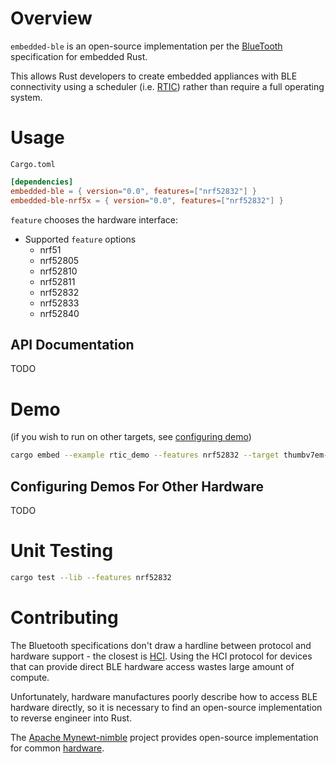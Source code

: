 Overview
================================================================================
`embedded-ble` is an open-source implementation per the
[BlueTooth](https://www.bluetooth.com/specifications/specs/) specification for 
embedded Rust.

This allows Rust developers to create embedded appliances with BLE connectivity
using a scheduler (i.e. [RTIC](http://rtic.rs)) rather than require a full
operating system.


Usage
================================================================================
`Cargo.toml`
```toml
[dependencies]
embedded-ble = { version="0.0", features=["nrf52832"] }
embedded-ble-nrf5x = { version="0.0", features=["nrf52832"] }
```
`feature` chooses the hardware interface:
* Supported `feature` options
    * nrf51
    * nrf52805
    * nrf52810
    * nrf52811
    * nrf52832
    * nrf52833
    * nrf52840

API Documentation
--------------------------------------------------------------------------------
TODO <!-- TODO generate rust docs -->

Demo
================================================================================
(if you wish to run on other targets, see [configuring demo](#demo_config))

```sh
cargo embed --example rtic_demo --features nrf52832 --target thumbv7em-none-eabihf
```

<a id="demo_config">Configuring Demos For Other Hardware</a>
--------------------------------------------------------------------------------
TODO

Unit Testing
================================================================================
```sh
cargo test --lib --features nrf52832
```

Contributing
================================================================================
The Bluetooth specifications don't draw a hardline between protocol and hardware
support - the closest is [HCI](https://software-dl.ti.com/lprf/simplelink_cc2640r2_latest/docs/blestack/ble_user_guide/html/ble-stack-3.x/hci.html).
Using the HCI protocol for devices that can provide direct BLE hardware access
wastes large amount of compute.

Unfortunately, hardware manufactures poorly describe how to access BLE hardware
directly, so it is necessary to find an open-source implementation to reverse
engineer into Rust.

The [Apache Mynewt-nimble](https://github.com/apache/mynewt-nimble) project
provides open-source implementation for common [hardware](https://github.com/apache/mynewt-core#overview).




